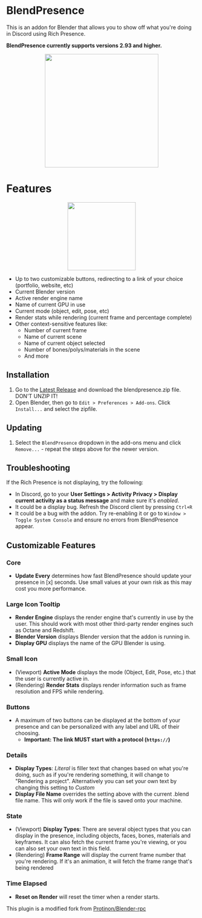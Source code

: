 # BlendPresence
This is an addon for Blender that allows you to show off what you're doing in Discord using Rich Presence.

**BlendPresence currently supports versions 2.93 and higher.**
<p align="center">
  <img src="https://i.ibb.co/w07qJfX/Screenshot-2.png" height="300px">
</p>


# Features

<p align="center">
  <img src="https://abx.gg/i/buttons.gif" height="180px">
</p>

* Up to two customizable buttons, redirecting to a link of your choice (portfolio, website, etc)
* Current Blender version
* Active render engine name
* Name of current GPU in use
* Current mode (object, edit, pose, etc)
* Render stats while rendering (current frame and percentage complete)
* Other context-sensitive features like:
   - Number of current frame
   - Name of current scene
   - Name of current object selected
   - Number of bones/polys/materials in the scene
   - And more
   
## Installation

1. Go to the [Latest Release](../../releases/latest) and download the blendpresence.zip file. DON'T UNZIP IT!
2. Open Blender, then go to `Edit > Preferences > Add-ons`. Click `Install...` and select the zipfile.

## Updating

1. Select the `BlendPresence` dropdown in the add-ons menu and click `Remove...` - repeat the steps above for the newer version.

## Troubleshooting

If the Rich Presence is not displaying, try the following:
* In Discord, go to your **User Settings > Activity Privacy > Display current activity as a status message** and make sure it's _enabled_.
* It could be a display bug. Refresh the Discord client by pressing `Ctrl+R`
* It could be a bug with the addon. Try re-enabling it or go to `Window > Toggle System Console` and ensure no errors from BlendPresence appear.

## Customizable Features
### Core ###
- **Update Every** determines how fast BlendPresence should update your presence in [x] seconds. Use small values at your own risk as this may cost you more performance.

### Large Icon Tooltip ###
- **Render Engine** displays the render engine that's currently in use by the user. This should work with most other third-party render engines such as Octane and Redshift.
- **Blender Version** displays Blender version that the addon is running in.
- **Display GPU** displays the name of the GPU Blender is using.

### Small Icon ###
- (Viewport) **Active Mode** displays the mode (Object, Edit, Pose, etc.) that the user is currently active in.
- (Rendering) **Render Stats** displays render information such as frame resolution and FPS while rendering.

### Buttons ###
- A maximum of two buttons can be displayed at the bottom of your presence and can be personalized with any label and URL of their choosing.
   - **Important: The link MUST start with a protocol (`https://`)**

### Details ###
- **Display Types**: *Literal* is filler text that changes based on what you're doing, such as if you're rendering something, it will change to "Rendering a project". Alternatively you can set your own text by changing this setting to *Custom*
- **Display File Name** overrides the setting above with the current .blend file name. This will only work if the file is saved onto your machine.

### State ###
- (Viewport) **Display Types**: There are several object types that you can display in the presence, including objects, faces, bones, materials and keyframes. It can also fetch the current frame you're viewing, or you can also set your own text in this field.
- (Rendering) **Frame Range** will display the current frame number that you're rendering. If it's an animation, it will fetch the frame range that's being rendered

### Time Elapsed ###
- **Reset on Render** will reset the timer when a render starts.

This plugin is a modified fork from [Protinon/Blender-rpc](https://github.com/Protinon/Blender-rpc)
